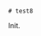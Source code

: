                                                                                                                                                         # test8

Init.
